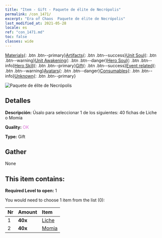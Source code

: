 ```yaml
---
title: "Item - Gift - Paquete de élite de Necrópolis"
permalink: /con_1471/
excerpt: "Era of Chaos  Paquete de élite de Necrópolis"
last_modified_at: 2021-05-28
locale: es
ref: "con_1471.md"
toc: false
classes: wide
---
```

 [Materials](/ItemsES/){: .btn .btn--primary}[Artifacts](/ItemsES/Artifacts/){: .btn .btn--success}[Unit Soul](/ItemsES/UnitSoul/){: .btn .btn--warning}[Unit Awakening](/ItemsES/UnitAwakening/){: .btn .btn--danger}[Hero Soul](/ItemsES/HeroSoul/){: .btn .btn--info}[Hero Skill](/ItemsES/HeroSkill/){: .btn .btn--primary}[Gift](/ItemsES/Gift/){: .btn .btn--success}[Event related](/ItemsES/Events/){: .btn .btn--warning}[Avatars](/ItemsES/Avatars/){: .btn .btn--danger}[Consumables](/ItemsES/Consumables/){: .btn .btn--info}[Unknown](/ItemsES/Unknown/){: .btn .btn--primary}

 ![Paquete de élite de Necrópolis](/images/t/i_907066.png)

## Detalles
 **Descripción:** Úsalo para seleccionar 1 de los siguientes: 40 fichas de Liche o Momia

 **Quality:** <span style="color: #DA70D6">OK</span>

 **Type:** Gift

## Gather

  None

## This item contains:

 **Required Level to open:** 1

 You would need to choose 1 item from the list (0):

  | Nr | Amount |     Item    |
  |:---|:-------|:------------|
  | 1 |  **40x** | [Liche](/ItemsES/unt_212/) |  | 
  | 2 |  **40x** | [Momia](/ItemsES/unt_215/) |  | 
